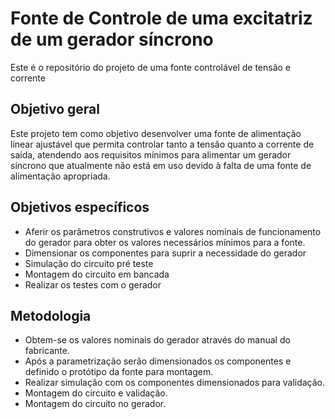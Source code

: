 # Fonte de Controle de uma excitatriz de um gerador síncrono
Este é o repositório do projeto de uma fonte controlável de tensão e corrente

## Objetivo geral
Este projeto tem como objetivo desenvolver uma fonte de alimentação linear ajustável que permita controlar tanto a tensão quanto a corrente de saída, atendendo aos requisitos mínimos para alimentar um gerador síncrono que atualmente não está em uso devido à falta de uma fonte de alimentação apropriada.

## Objetivos específicos
- Aferir os parâmetros construtivos e valores nominais de funcionamento do gerador para obter os valores necessários mínimos para a fonte.
- Dimensionar os componentes para suprir a necessidade do gerador
- Simulação do circuito pré teste
- Montagem do circuito em bancada
- Realizar os testes com o gerador

## Metodologia
- Obtem-se os valores nominais do gerador através do manual do fabricante.
- Após a parametrização serão dimensionados os componentes e definido o protótipo da fonte para montagem.
- Realizar simulação com os componentes dimensionados para validação.
- Montagem do circuito e validação.
- Montagem do circuito no gerador.




